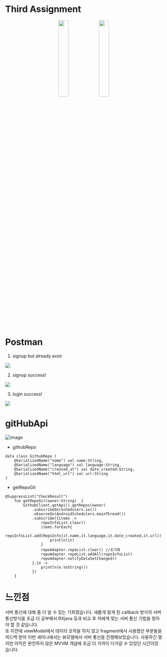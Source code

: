 
# Third Assignment
<p align="center">
<img src ="https://user-images.githubusercontent.com/49470328/118398467-c6ff4d00-b693-11eb-9879-1e21c2f7cc02.gif" width = 25%>      
<img src ="https://user-images.githubusercontent.com/49470328/118398473-cd8dc480-b693-11eb-9a9b-1fcd651f4c73.gif" width = 25%>    
</p>

# Postman
1. signup but already exist
<img src ="https://user-images.githubusercontent.com/49470328/118398589-4725b280-b694-11eb-988e-52fb7294426b.png" >     

2. signup success!
<img src ="https://user-images.githubusercontent.com/49470328/118398594-4bea6680-b694-11eb-9171-f32dea67d864.png" > 

3. login success!
<img src ="https://user-images.githubusercontent.com/49470328/118398595-4d1b9380-b694-11eb-8dfa-399b49d73728.png" >   

# 

# gitHubApi
![image](https://user-images.githubusercontent.com/49470328/115997367-d0117700-a61d-11eb-9456-f56c80e4191c.png)

* githubRepo
```
data class GithubRepo (
    @SerializedName("name") val name:String,
    @SerializedName("language") val language:String,
    @SerializedName("created_at") val date_created:String,
    @SerializedName("html_url") val url:String
)
```
* getRepoGit
```
@SuppressLint("CheckResult")
    fun getRepoGit(owner:String)  {
        GithubClient.getApi().getRepos(owner)
            .subscribeOn(Schedulers.io())
            .observeOn(AndroidSchedulers.mainThread())
            .subscribe({items ->
                repoInfoList.clear()
                items.forEach{
                    repoInfoList.add(RepoInfo(it.name,it.language,it.date_created,it.url))
                    println(it)
                }
                repoAdapter.repoList.clear() //초기화
                repoAdapter.repoList.addAll(repoInfoList)
                repoAdapter.notifyDataSetChanged()
            },{e ->
                println(e.toString())
            })
    }
```

# 느낀점
서버 통신에 대해 좀 더 알 수 있는 기회였습니다. 새롭게 알게 된 callback 방식의 서버 통신방식을 조금 더 공부해서 RXjava 등과 비교 후 저에게 맞는 서버 통신 기법을 찾아야 할 것 같습니다.   
또 이전에 viewModel에서 데이터 조작을 하지 않고 fragment에서 사용했던 부분들을 피드백 받아 이번 세미나에서는 뷰모델에서 서버 통신을 진행해보았습니다. 사용하긴 했지만 아직은 완전하지 않은 MVVM 개념에 조금 더 가까이 다가갈 수 있었던 시간이었습니다. 
